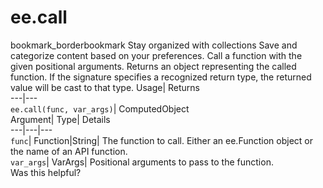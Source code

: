 
#  ee.call 
bookmark_borderbookmark Stay organized with collections  Save and categorize content based on your preferences.
Call a function with the given positional arguments. 
Returns an object representing the called function. If the signature specifies a recognized return type, the returned value will be cast to that type.
Usage| Returns  
---|---  
`ee.call(func, var_args)`| ComputedObject  
Argument| Type| Details  
---|---|---  
`func`| Function|String| The function to call. Either an ee.Function object or the name of an API function.  
`var_args`| VarArgs| Positional arguments to pass to the function.  
Was this helpful?
